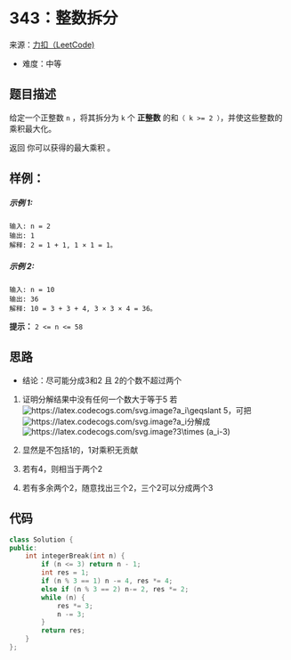 # 343：整数拆分
来源：[力扣（LeetCode)](https://leetcode.cn/problems/integer-break/)

* 难度：中等

## 题目描述
给定一个正整数 `n` ，将其拆分为 `k` 个 **正整数** 的和`（ k >= 2 ）`，并使这些整数的乘积最大化。

返回 你可以获得的最大乘积 。
## 样例：
##### 示例 1:
```
输入: n = 2
输出: 1
解释: 2 = 1 + 1, 1 × 1 = 1。
```
##### 示例 2:
```
输入: n = 10
输出: 36
解释: 10 = 3 + 3 + 4, 3 × 3 × 4 = 36。
```
**提示：**
`2 <= n <= 58`
## 思路
* 结论：尽可能分成3和2 且 2的个数不超过两个
1. 证明分解结果中没有任何一个数大于等于5
   若<img src="https://latex.codecogs.com/svg.image?a_i\geqslant&space;5" title="https://latex.codecogs.com/svg.image?a_i\geqslant 5" />，可把<img src="https://latex.codecogs.com/svg.image?a_i" title="https://latex.codecogs.com/svg.image?a_i" />分解成 <img src="https://latex.codecogs.com/svg.image?3\times&space;(a_i-3)" title="https://latex.codecogs.com/svg.image?3\times (a_i-3)" />

2. 显然是不包括1的，1对乘积无贡献
3. 若有4，则相当于两个2
4. 若有多余两个2，随意找出三个2，三个2可以分成两个3
## 代码
```c++
class Solution {
public:
    int integerBreak(int n) {
        if (n <= 3) return n - 1;
        int res = 1;
        if (n % 3 == 1) n -= 4, res *= 4;
        else if (n % 3 == 2) n-= 2, res *= 2;
        while (n) {
            res *= 3;
            n -= 3;
        }
        return res;
    }
};
```